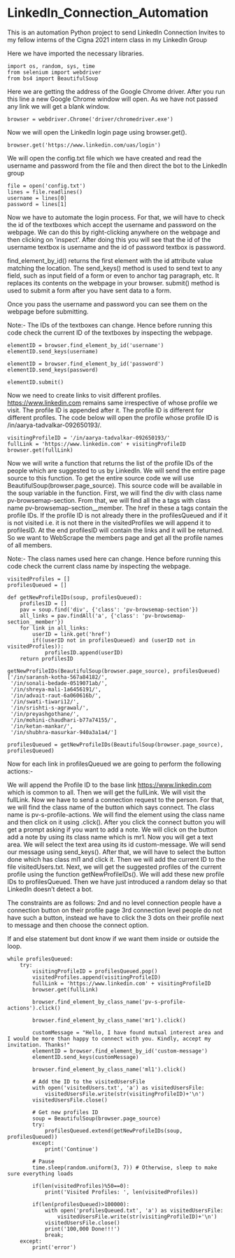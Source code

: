 # LinkedIn_Connection_Automation
This is an automation Python project to send LinkedIn Connection Invites to my fellow interns of the Cigna 2021 intern class in my LinkedIn Group

Here we have imported the necessary libraries.
```
import os, random, sys, time
from selenium import webdriver
from bs4 import BeautifulSoup
```
Here we are getting the address of the Google Chrome driver. After you run this line a new Google Chrome window will open. As we have not passed any link we will get a blank window.
```
browser = webdriver.Chrome('driver/chromedriver.exe')
```
Now we will open the LinkedIn login page using browser.get().
```
browser.get('https://www.linkedin.com/uas/login')
```
We will open the config.txt file which we have created and read the username and password from the file and then direct the bot to the LinkedIn group
```
file = open('config.txt')
lines = file.readlines()
username = lines[0]
password = lines[1]
```
Now we have to automate the login process. For that, we will have to check the id of the textboxes which accept the username and password on the webpage. We can do this by right-clicking anywhere on the webpage and then clicking on ‘inspect’. After doing this you will see that the id of the username textbox is username and the id of password textbox is password.

find_element_by_id() returns the first element with the id attribute value matching the location.  The send_keys() method is used to send text to any field, such as input field of a form or even to anchor tag paragraph, etc. It replaces its contents on the webpage in your browser. submit() method is used to submit a form after you have sent data to a form.

Once you pass the username and password you can see them on the webpage before submitting.

Note:- The IDs of the textboxes can change. Hence before running this code check the current ID of the textboxes by inspecting the webpage.
```
elementID = browser.find_element_by_id('username')
elementID.send_keys(username)

elementID = browser.find_element_by_id('password')
elementID.send_keys(password)

elementID.submit()
```
Now we need to create links to visit different profiles. https://www.linkedin.com remains same irrespective of whose profile we visit. The profile ID is appended after it. The profile ID is different for different profiles. The code below will open the profile whose profile ID is /in/aarya-tadvalkar-092650193/.
```
visitingProfileID = '/in/aarya-tadvalkar-092650193/'
fullLink = 'https://www.linkedin.com' + visitingProfileID
browser.get(fullLink)
```
Now we will write a function that returns the list of the profile IDs of the people which are suggested to us by LinkedIn. We will send the entire page source to this function. To get the entire source code we will use BeautifulSoup(browser.page_source). This source code will be available in the soup variable in the function. First, we will find the div with class name pv-browsemap-section. From that, we will find all the a tags with class name pv-browsemap-section__member. The href in these a tags contain the profile IDs. If the profile ID is not already there in the profilesQueued and if it is not visited i.e. it is not there in the visitedProfiles we will append it to profilesID. At the end profilesID will contain the links and it will be returned. So we want to WebScrape the members page and get all the profile names of all members.

Note:- The class names used here can change. Hence before running this code check the current class name by inspecting the webpage.
```
visitedProfiles = []
profilesQueued = []

def getNewProfileIDs(soup, profilesQueued):
    profilesID = []
    pav = soup.find('div', {'class': 'pv-browsemap-section'})
    all_links = pav.findAll('a', {'class': 'pv-browsemap-section__member'})
    for link in all_links:
        userID = link.get('href')
        if((userID not in profilesQueued) and (userID not in visitedProfiles)):
            profilesID.append(userID)
    return profilesID
```
```
getNewProfileIDs(BeautifulSoup(browser.page_source), profilesQueued)
['/in/saransh-kotha-567a84182/',
 '/in/sonali-bedade-0519071ab/',
 '/in/shreya-mali-1a6456191/',
 '/in/advait-raut-6a060616b/',
 '/in/swati-tiwari12/',
 '/in/srishti-s-agrawal/',
 '/in/preyashgothane/',
 '/in/mohini-chaudhari-b77a74155/',
 '/in/ketan-mankar/',
 '/in/shubhra-masurkar-940a3a1a4/']
```
```
profilesQueued = getNewProfileIDs(BeautifulSoup(browser.page_source), profilesQueued)
```
Now for each link in profilesQueued we are going to perform the following actions:-

We will append the Profile ID to the base link  https://www.linkedin.com  which is common to all. Then we will get the fullLink. We will visit the fullLink.
Now we have to send a connection request to the person. For that, we will find the class name of the button which says connect. The class name is pv-s-profile-actions. We will find the element using the class name and then click on it using .click().
After you click the connect button you will get a prompt asking if you want to add a note. We will click on the button add a note by using its class name which is mr1.
Now you will get a text area. We will select the text area using its id custom-message. We will send our message using send_keys().
After that, we will have to select the button done which has class ml1 and click it.
Then we will add the current ID to the file visitedUsers.txt.
Next, we will get the suggested profiles of the current profile using the function getNewProfileIDs(). We will add these new profile IDs to profilesQueued.
Then we have just introduced a random delay so that LinkedIn doesn’t detect a bot.

The constraints are as follows:
2nd and no level connection people have a connection button on their profile page
3rd connection level people do not have such a button, instead we have to click the 3 dots on their profile next to message and then choose the connect option.

If and else statement but dont know if we want them inside or outside the loop.
```
while profilesQueued:
    try:
        visitingProfileID = profilesQueued.pop()
        visitedProfiles.append(visitingProfileID)
        fullLink = 'https://www.linkedin.com' + visitingProfileID
        browser.get(fullLink)
   
        browser.find_element_by_class_name('pv-s-profile-actions').click()

        browser.find_element_by_class_name('mr1').click()

        customMessage = "Hello, I have found mutual interest area and I would be more than happy to connect with you. Kindly, accept my invitation. Thanks!"
        elementID = browser.find_element_by_id('custom-message')
        elementID.send_keys(customMessage)

        browser.find_element_by_class_name('ml1').click()

        # Add the ID to the visitedUsersFile
        with open('visitedUsers.txt', 'a') as visitedUsersFile:
            visitedUsersFile.write(str(visitingProfileID)+'\n')
        visitedUsersFile.close()

        # Get new profiles ID
        soup = BeautifulSoup(browser.page_source)
        try: 
            profilesQueued.extend(getNewProfileIDs(soup, profilesQueued))
        except:
            print('Continue')

        # Pause
        time.sleep(random.uniform(3, 7)) # Otherwise, sleep to make sure everything loads

        if(len(visitedProfiles)%50==0):
            print('Visited Profiles: ', len(visitedProfiles))

        if(len(profilesQueued)>100000):
            with open('profilesQueued.txt', 'a') as visitedUsersFile:
                visitedUsersFile.write(str(visitingProfileID)+'\n')
            visitedUsersFile.close()
            print('100,000 Done!!!')
            break;
    except:
        print('error')
```        
